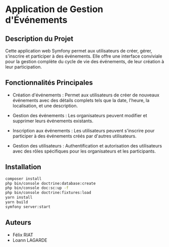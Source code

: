 # Application de Gestion d'Événements
## Description du Projet

Cette application web Symfony permet aux utilisateurs de créer, gérer, s'inscrire et participer à des événements. Elle offre une interface conviviale pour la gestion complète du cycle de vie des événements, de leur création à leur participation.
## Fonctionnalités Principales

* Création d'événements : Permet aux utilisateurs de créer de nouveaux événements avec des détails complets tels que la date, l'heure, la localisation, et une description.

* Gestion des événements : Les organisateurs peuvent modifier et supprimer leurs événements existants.

* Inscription aux événements : Les utilisateurs peuvent s'inscrire pour participer à des événements créés par d'autres utilisateurs.

* Gestion des utilisateurs : Authentification et autorisation des utilisateurs avec des rôles spécifiques pour les organisateurs et les participants.

## Installation
```bash
composer install
php bin/console doctrine:database:create
php bin/console doc:sc:up -f
php bin/console doctrine:fixtures:load
yarn install
yarn build
symfony server:start 
```

## Auteurs
* Félix RIAT
* Loann LAGARDE
